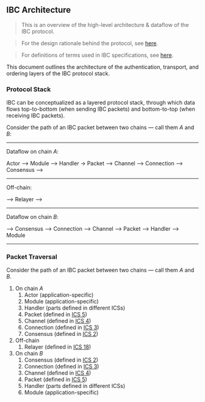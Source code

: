 ## IBC Architecture

> This is an overview of the high-level architecture & dataflow of the IBC protocol.

> For the design rationale behind the protocol, see [here](./IBC_DESIGN_RATIONALE.md).

> For definitions of terms used in IBC specifications, see [here](./IBC_TERMINOLOGY.md).

This document outlines the architecture of the authentication, transport, and ordering layers of the IBC protocol stack.

### Protocol Stack

IBC can be conceptualized as a layered protocol stack, through which data flows top-to-bottom (when sending IBC packets) and bottom-to-top (when receiving IBC packets).

Consider the path of an IBC packet between two chains — call them *A* and *B*:

---

Dataflow on chain *A*:

Actor --> Module --> Handler -> Packet --> Channel --> Connection --> Consensus -->

---

Off-chain:

--> Relayer -->

---

Dataflow on chain *B*:

--> Consensus --> Connection --> Channel --> Packet --> Handler --> Module

---

### Packet Traversal

Consider the path of an IBC packet between two chains — call them *A* and *B*.

1. On chain *A*
    1. Actor (application-specific)
    1. Module (application-specific)
    1. Handler (parts defined in different ICSs)
    1. Packet (defined in [ICS 5](../spec/ics-5-packet-semantics))
    1. Channel (defined in [ICS 4](../spec/ics-4-channel-semantics))
    1. Connection (defined in [ICS 3](../spec/ics-3-connection-semantics))
    1. Consensus (defined in [ICS 2](../spec/ics-2-consensus-requirements))
2. Off-chain
    1. Relayer (defined in [ICS 18](../spec/ics-18-offchain-relayer))
3. On chain *B*
    1. Consensus (defined in [ICS 2](../spec/ics-2-consensus-requirements))
    1. Connection (defined in [ICS 3](../spec/ics-3-connection-semantics))
    1. Channel (defined in [ICS 4](../spec/ics-4-channel-semantics))
    1. Packet (defined in [ICS 5](../spec/ics-5-packet-semantics))
    1. Handler (parts defined in different ICSs)
    1. Module (application-specific)
